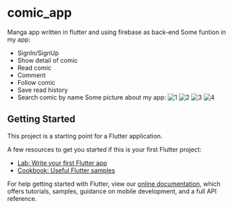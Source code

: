 # comic_app
Manga app written in flutter and using firebase as back-end
Some funtion in my app:
- SignIn/SignUp
- Show detail of comic
- Read comic
- Comment 
- Follow comic
- Save read history
- Search comic by name
Some picture about my app:
![1](https://user-images.githubusercontent.com/90319470/156711195-417321e6-1991-44e3-ad97-54d6a4d697e2.png)
![2](https://user-images.githubusercontent.com/90319470/156711392-2f96dd02-ce70-403d-a23b-6fa9fb00816f.png)
![3](https://user-images.githubusercontent.com/90319470/156711524-0c9f19b3-a125-45ba-8112-de5e16cc0710.png)
![4](https://user-images.githubusercontent.com/90319470/156711569-2c64e9fa-ff82-418a-9d1e-ae469e79494b.png)


## Getting Started

This project is a starting point for a Flutter application.

A few resources to get you started if this is your first Flutter project:

- [Lab: Write your first Flutter app](https://flutter.dev/docs/get-started/codelab)
- [Cookbook: Useful Flutter samples](https://flutter.dev/docs/cookbook)

For help getting started with Flutter, view our
[online documentation](https://flutter.dev/docs), which offers tutorials,
samples, guidance on mobile development, and a full API reference.
